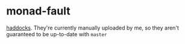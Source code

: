 # monad-fault

[haddocks](https://ramirez7.github.io/monad-fault/). They're currently manually uploaded by me, so they aren't guaranteed to be up-to-date with `master`
